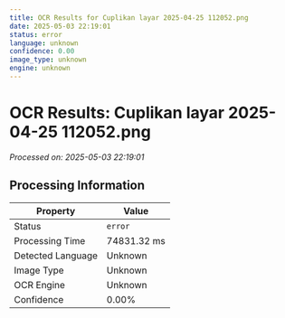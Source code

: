 ```yaml
---
title: OCR Results for Cuplikan layar 2025-04-25 112052.png
date: 2025-05-03 22:19:01
status: error
language: unknown
confidence: 0.00
image_type: unknown
engine: unknown
---
```


# OCR Results: Cuplikan layar 2025-04-25 112052.png
*Processed on: 2025-05-03 22:19:01*

## Processing Information

| Property | Value |
| -------- | ----- |
| Status | `error` |
| Processing Time | 74831.32 ms |
| Detected Language | Unknown |
| Image Type | Unknown |
| OCR Engine | Unknown |
| Confidence | 0.00% |
